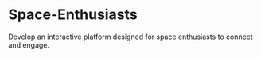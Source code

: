# Space-Enthusiasts
Develop an interactive platform designed for space enthusiasts to connect and engage.

